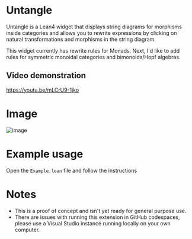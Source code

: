 # Untangle
Untangle is a Lean4 widget that displays string diagrams for morphisms inside categories and allows you to rewrite expressions by clicking on natural transformations and morphisms in the string diagram.

This widget currently has rewrite rules for Monads. Next, I'd like to add rules for symmetric monoidal categories and bimonoids/Hopf algebras.

## Video demonstration
https://youtu.be/mLCrU9-1jko

# Image
![image](https://github.com/dignissimus/Untangle/assets/18627392/54a6d3e9-969f-4b65-9f08-426431d5b68d)

# Example usage
Open the `Example.lean` file and follow the instructions

# Notes

* This is a proof of concept and isn't yet ready for general purpose use. 
* There are issues with running this extension in GitHub codespaces, please use a Visual Studio instance running locally on your own computer.
